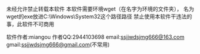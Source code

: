 未经允许禁止转载本软件
本软件需要环境wget（在名字为环境的文件夹），
名为wget的exe放进C:\Windows\System32这个路径路径
禁止使用本软件干违法的事，此软件不可商用

软件作者:miangou
作者QQ:2944103698
email:ssjjwdsjmg666@163.com
gmail:ssjjwdsjmg666@gmail.com(不常用)
